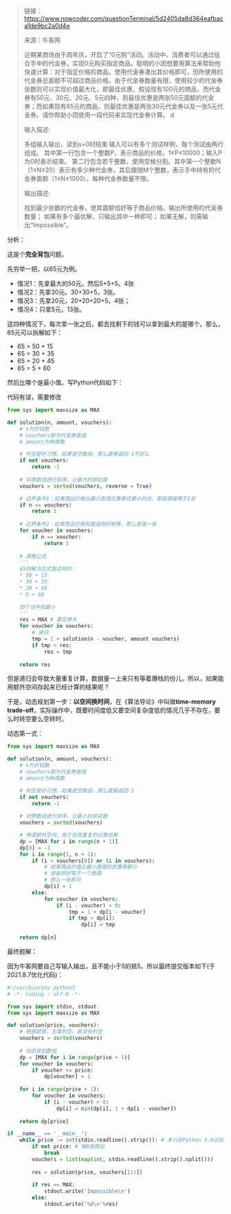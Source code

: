 > 链接：https://www.nowcoder.com/questionTerminal/5d2405da8d364eafbaca1de9bc2a0d4e
> 
> 来源：牛客网
> 
> 近期某商场由于周年庆，开启了“0元购”活动。活动中，消费者可以通过组合手中的代金券，实现0元购买指定商品。聪明的小团想要用算法来帮助他快速计算：对于指定价格的商品，使用代金券凑出其价格即可，但所使用的代金券总面额不可超过商品价格。由于代金券数量有限，使用较少的代金券张数则可以实现价值最大化，即最佳优惠。假设现有100元的商品，而代金券有50元、30元、20元、5元四种，则最佳优惠是两张50元面额的代金券；而如果现有65元的商品，则最佳优惠是两张30元代金券以及一张5元代金券。请你帮助小团使用一段代码来实现代金券计算。
> d
> 
> 输入描述:
> 
> 多组输入输出，读到s=0时结束
> 输入可以有多个测试样例，每个测试由两行组成。
> 其中第一行包含一个整数P，表示商品的价格，1≤P≤10000；输入P为0时表示结束。
> 第二行包含若干整数，使用空格分割。其中第一个整数N（1≤N≤20）表示有多少种代金券，其后跟随M个整数，表示手中持有的代金券面额（1≤N≤1000），每种代金券数量不限。
> 
> 输出描述:
> 
> 找到最少张数的代金券，使其面额恰好等于商品价格。输出所使用的代金券数量；
> 如果有多个最优解，只输出其中一种即可；
> 如果无解，则需输出“Impossible”。

分析：

这是个**完全背包**问题。

先穷举一把，以65元为例。

* 情况1：先拿最大的50元。然后5+5+5。4张
* 情况2：先拿30元。30+30+5，3张。
* 情况3：先拿20元，20+20+20+5，4张；
* 情况4：只拿5元，13张。

这四种情况下，每次拿一张之后，都去找剩下的钱可以拿到最大的是哪个。那么，65元可以拆解如下：
* 65 = 50 + 15
* 65 = 30 + 35
* 65 = 20 + 45
* 65 = 5 + 60

然后比哪个是最小值。写Python代码如下：

代码有误，需要修改

```Python
from sys import maxsize as MAX

def solution(n, amount, vouchers):
    # n为价钱数
    # vouchers即为代金券面值
    # amount为种类数

    # 判空是好习惯。如果是空数组，那么直接返回-1不好么
    if not vouchers:
        return -1
    
    # 对原数组进行排序，让最大的排前面
    vouchers = sorted(vouchers, reverse = True)

    # 边界条件1：如果商品价格比最小面值优惠券还要小的话，那就直接等于1张
    if n <= vouchers:
        return 1
    
    # 边界条件2：如果商品价格和面值刚好相等，那么直接一张
    for voucher in vouchers:
        if n == voucher:
            return 1
    
    # 递推公式
    '''
    65的解决方式是这样的：
    * 50 + 15
    * 30 + 35
    * 20 + 45
    * 5 + 60

    四个当中找最小
    '''
    res = MAX # 要足够大
    for voucher in vouchers:
        # 递归
        tmp = 1 + solution(n - voucher, amount vouchers)
        if tmp < res:
            res = tmp
    
    return res
```

但是递归会导致大量重复计算，数据量一上来只有等着爆栈的份儿。所以，如果能用额外空间存起来已经计算的结果呢？

于是，动态规划第一步：**以空间换时间**，在《算法导论》中叫做**time-memory trade-off**。实际操作中，既要时间度低又要空间复杂度低的情况几乎不存在，要么时转空要么空转时。

动态第一式：

```Python
from sys import maxsize as MAX

def solution(n, amount, vouchers):
    # n为价钱数
    # vouchers即为代金券面值
    # amount为种类数

    # 判空是好习惯。如果是空数组，那么直接返回-1
    if not vouchers:
        return -1
    
    # 对原数组进行排序，让最小的排前面
    vouchers = sorted(vouchers)

    # 申请额外空间，用于存放重复的计算结果
    dp = [MAX for i in range(n + 1)]
    dp[0] = -1
    for i in range(1, n + 1):
        if (i < vouchers[0]) or (i in vouchers):
            # 如果商品价值比最小面值的优惠券都小
            # 或者刚好等于一个面值
            # 那么一张即可
            dp[i] = 1
        else:
            for voucher in vouchers:
                if (i - voucher) > 0:
                    tmp = 1 + dp[i - voucher]
                    if tmp < dp[i]:
                        dp[i] = tmp
    
    return dp[n]
```

最终题解：

因为牛客网要自己写输入输出，且不能小于5的抵5，所以最终提交版本如下(于2021.8.7优化代码)：

```Python
#!/usr/bin/env python3
# -*- coding : utf-8 -*-

from sys import stdin, stdout
from sys import maxsize as MAX

def solution(price, vouchers):
    # 根据题意，无需判空。故没有判空
    vouchers = sorted(vouchers)
    
    # 动态规划数组
    dp = [MAX for i in range(price + 1)]
    for voucher in vouchers:
        if voucher <= price:
            dp[voucher] = 1
    
    for i in range(price + 1):
        for voucher in vouchers:
            if (i - voucher) > 0:
                dp[i] = min(dp[i], 1 + dp[i - voucher])
    
    return dp[price]

if __name__ == '__main__':
    while price := int(stdin.readline().strip()): # 本行在Python 3.8以后可用。:=（冒等运算符）
        if not price: # 输0就跳出
            break
        vouchers = list(map(int, stdin.readline().strip().split()))
        
        res = solution(price, vouchers[1::])
        
        if res == MAX:
            stdout.write('Impossible\n')
        else:
            stdout.write('%d\n'%res)
```